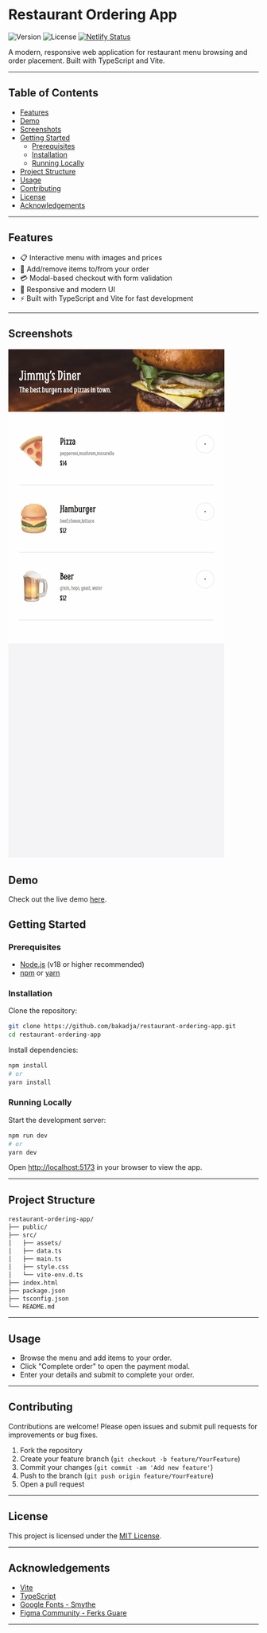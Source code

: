 # Restaurant Ordering App
![Version](https://img.shields.io/badge/version-1.0.0-blue.svg)
![License](https://img.shields.io/badge/license-MIT-green.svg)
[![Netlify Status](https://api.netlify.com/api/v1/badges/22a8af4d-6232-4a27-91e1-67f12f350d87/deploy-status)](https://app.netlify.com/projects/papaya-arithmetic-b2b65b/deploys)

A modern, responsive web application for restaurant menu browsing and order placement. Built with TypeScript and Vite.

---

## Table of Contents

- [Features](#features)
- [Demo](#-demo)
- [Screenshots](#screenshots)
- [Getting Started](#getting-started)
  - [Prerequisites](#prerequisites)
  - [Installation](#installation)
  - [Running Locally](#running-locally)
- [Project Structure](#project-structure)
- [Usage](#usage)
- [Contributing](#contributing)
- [License](#license)
- [Acknowledgements](#acknowledgements)

---

## Features

- 📋 Interactive menu with images and prices
- 🛒 Add/remove items to/from your order
- 💳 Modal-based checkout with form validation
- 🎨 Responsive and modern UI
- ⚡️ Built with TypeScript and Vite for fast development

---

## Screenshots

![Menu Screenshot](public/preview.gif)

## Demo

Check out the live demo [here](https://restaurant.kevinngongang.dev).

## Getting Started

### Prerequisites

- [Node.js](https://nodejs.org/) (v18 or higher recommended)
- [npm](https://www.npmjs.com/) or [yarn](https://yarnpkg.com/)

### Installation

Clone the repository:

```bash
git clone https://github.com/bakadja/restaurant-ordering-app.git
cd restaurant-ordering-app
```

Install dependencies:

```bash
npm install
# or
yarn install
```

### Running Locally

Start the development server:

```bash
npm run dev
# or
yarn dev
```

Open [http://localhost:5173](http://localhost:5173) in your browser to view the app.

---

## Project Structure

```
restaurant-ordering-app/
├── public/
├── src/
│   ├── assets/
│   ├── data.ts
│   ├── main.ts
│   ├── style.css
│   └── vite-env.d.ts
├── index.html
├── package.json
├── tsconfig.json
└── README.md
```

---

## Usage

- Browse the menu and add items to your order.
- Click "Complete order" to open the payment modal.
- Enter your details and submit to complete your order.

---

## Contributing

Contributions are welcome! Please open issues and submit pull requests for improvements or bug fixes.

1. Fork the repository
2. Create your feature branch (`git checkout -b feature/YourFeature`)
3. Commit your changes (`git commit -am 'Add new feature'`)
4. Push to the branch (`git push origin feature/YourFeature`)
5. Open a pull request

---

## License

This project is licensed under the [MIT License](LICENSE).

---

## Acknowledgements

- [Vite](https://vitejs.dev/)
- [TypeScript](https://www.typescriptlang.org/)
- [Google Fonts - Smythe](https://fonts.google.com/specimen/Smythe)
- [Figma Community - Ferks Guare](https://www.figma.com/community/file/1169028343875283464)

---
